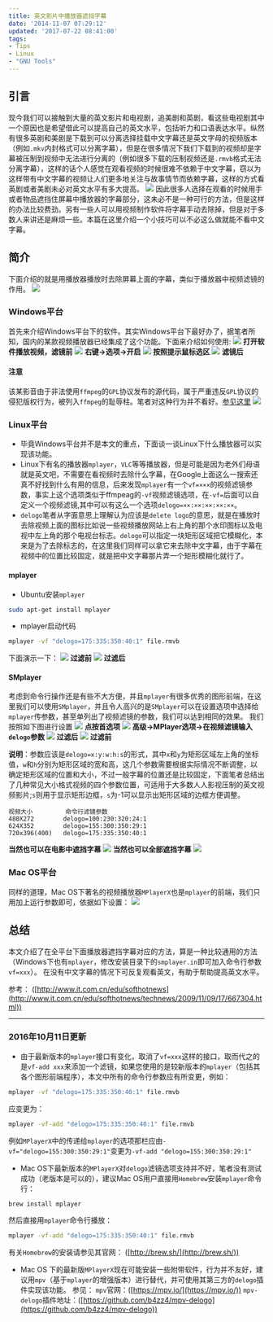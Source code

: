 ```yaml
---
title: 英文影片中播放器遮挡字幕
date: '2014-11-07 07:29:12'
updated: '2017-07-22 08:41:00'
tags: 
- Tips
- Linux
- "GNU Tools"
---
```


## 引言
现今我们可以接触到大量的英文影片和电视剧，追美剧和英剧，看这些电视剧其中一个原因也是希望借此可以提高自己的英文水平，包括听力和口语表达水平。纵然有很多英剧和美剧是下载到可以分离选择挂载中文字幕还是英文字母的视频版本（例如`.mkv`内封格式可以分离字幕），但是在很多情况下我们下载到的视频却是字幕被压制到视频中无法进行分离的（例如很多下载的压制视频还是`.rmvb`格式无法分离字幕），这样的话个人感觉在观看视频的时候很难不依赖于中文字幕，窃以为这样带有中文字幕的视频让人们更多地关注与故事情节而依赖字幕，这样的方式看英剧或者美剧未必对英文水平有多大提高。
![](英文影片中播放器遮挡字幕/1.png)
因此很多人选择在观看的时候用手或者物品遮挡住屏幕中播放器的字幕部分，这未必不是一种可行的方法，但是这样的办法比较费劲。另有一些人可以用视频制作软件将字幕手动去除掉，但是对于多数人来讲还是麻烦一些。本篇在这里介绍一个小技巧可以不必这么做就能不看中文字幕。

## 简介
下面介绍的就是用播放器播放时去除屏幕上面的字幕，类似于播放器中视频滤镜的作用。
![](英文影片中播放器遮挡字幕/1_.png)

### Windows平台
首先来介绍Windows平台下的软件。其实Windows平台下最好办了，据笔者所知，国内的某款视频播放器已经集成了这个功能。下面来介绍如何使用:
![](英文影片中播放器遮挡字幕/2.png)
**打开软件播放视频，滤镜前**
![](英文影片中播放器遮挡字幕/3.png)
**右键->选项->开启**
![](英文影片中播放器遮挡字幕/4.png)
**按照提示鼠标选区**
![](英文影片中播放器遮挡字幕/5.png)
**滤镜后**
#### **注意**
该某影音由于非法使用`ffmpeg`的`GPL`协议发布的源代码，属于严重违反`GPL`协议的侵犯版权行为，被列入`ffmpeg`的耻辱柱。笔者对这种行为并不看好。[参见这里](http://bbs.kafan.cn/thread-765214-1-1.html)
![](英文影片中播放器遮挡字幕/7__.png)
### Linux平台
* 毕竟Windows平台并不是本文的重点，下面谈一谈Linux下什么播放器可以实现该功能。
* Linux下有名的播放器`mplayer`，`VLC`等等播放器，但是可能是因为老外们母语就是英文吧，不需要在看视频时去除什么字幕，在Google上面这么一搜索还真不好找到什么有用的信息，后来发现`mplayer`有一个`vf=×××`的视频滤镜参数，事实上这个选项类似于ffmpeag的`-vf`视频滤镜选项，在`-vf=`后面可以自定义一个视频滤镜,其中可以有这么一个选项`delogo=××:××:××:××:××`。
* `delogo`笔者从字面意思上理解认为应该是`delete logo`的意思，就是在播放时去除视频上面的图标比如说一些视频播放网站上右上角的那个水印图标以及电视中左上角的那个电视台标志。`delogo`可以指定一块矩形区域把它模糊化，本来是为了去除标志的，在这里我们同样可以拿它来去除中文字幕，由于字幕在视频中的位置比较固定，就是把中文字幕那片弄一个矩形模糊化就行了。

#### mplayer
* Ubuntu安装`mplayer`
```bash
sudo apt-get install mplayer
```
* mplayer启动代码
```bash
mplayer -vf "delogo=175:335:350:40:1" file.rmvb 
```
下面演示一下：
![](英文影片中播放器遮挡字幕/6.png)
**过滤前**
![](英文影片中播放器遮挡字幕/7.png)
**过滤后**

#### SMplayer
考虑到命令行操作还是有些不大方便，并且`mplayer`有很多优秀的图形前端，在这里我们可以使用`SMplayer`，并且令人高兴的是`SMplayer`可以在设置选项中选择给`mplayer`传参数，甚至单列出了视频滤镜的参数，我们可以达到相同的效果。
我们按照如下图进行设置
![](英文影片中播放器遮挡字幕/8.png)
**点按首选项**
![](英文影片中播放器遮挡字幕/9.png)
**高级->MPlayer选项->在视频滤镜输入`delogo`参数**
![](英文影片中播放器遮挡字幕/11.png)
**过滤后**
![](英文影片中播放器遮挡字幕/10.png)
**过滤前**

**说明**：参数应该是`delogo=x:y:w:h:s`的形式，其中`x`和`y`为矩形区域左上角的坐标值，`w`和`h`分别为矩形区域的宽和高，这几个参数需要根据实际情况不断调整，以确定矩形区域的位置和大小，不过一般字幕的位置还是比较固定，下面笔者总结出了几种常见大小格式视频的四个参数位置，可适用于大多数人人影视压制的英文视频影片;`s`则用于显示矩形边框，`s`为-1可以显示出矩形区域的边框方便调整。
    
    视频大小         命令行滤镜参数
    480X272        delogo=100:230:320:24:1
    624X352        delogo=155:300:350:29:1
    720x396(400)   delogo=175:335:350:40:1

**当然也可以在电影中遮挡字幕**
![](英文影片中播放器遮挡字幕/12.png)
**当然也可以全部遮挡字幕**
![](英文影片中播放器遮挡字幕/14.png)

### Mac OS平台
同样的道理，Mac OS下著名的视频播放器`MPlayerX`也是`mplayer`的前端，我们只用加上运行参数即可，依据如下设置：
![](英文影片中播放器遮挡字幕/15.png)

## 总结
本文介绍了在全平台下面播放器遮挡字幕对应的方法，算是一种比较通用的方法（Windows下也有`mplayer`，修改安装目录下的`smplayer.in`即可加入命令行参数`vf=xxx`）。
在没有中文字幕的情况下可反复观看英文，有助于帮助提高英文水平。

参考：
([http://www.it.com.cn/edu/softhotnews](http://www.it.com.cn/edu/softhotnews/technews/2009/11/09/17/667304.html))

---

### 2016年10月11日更新

* 由于最新版本的`mplayer`接口有变化，取消了`vf=xxx`这样的接口，取而代之的是`vf-add xxx`来添加一个滤镜，如果您使用的是较新版本的`mplayer`（包括其各个图形前端程序），本文中所有的命令行参数应有所变更，例如：
```bash
mplayer -vf "delogo=175:335:350:40:1" file.rmvb
```
应变更为：
```bash
mplayer -vf-add "delogo=175:335:350:40:1" file.rmvb
```
例如`MPlayerX`中的传递给`mplayer`的选项那栏应由`-vf="delogo=155:300:350:29:1"`变更为`-vf-add "delogo=155:300:350:29:1"`

* Mac OS下最新版本的`MPlayerX`对`delogo`滤镜选项支持并不好，笔者没有测试成功（老版本是可以的），建议Mac OS用户直接用`Homebrew`安装`mplayer`命令行：
```bash
brew install mplayer
```
然后直接用`mplayer`命令行播放：
```bash
mplayer -vf-add "delogo=175:335:350:40:1" file.rmvb
```
有关`Homebrew`的安装请参见其官网：
([http://brew.sh/](http://brew.sh/))

* Mac OS 下的最新版`MPlayerX`现在可能安装一些附带软件，行为并不友好，建议用`mpv`（基于`mplayer`的增强版本）进行替代，并可使用其第三方的`delogo`插件实现该功能。
参见：
`mpv`官网：([https://mpv.io/](https://mpv.io/))
`mpv-delogo`插件地址：([https://github.com/b4zz4/mpv-delogo](https://github.com/b4zz4/mpv-delogo))
